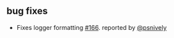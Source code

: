 ## bug fixes

- Fixes logger formatting [#166][166]. reported by [@psnively][@psnively]

  [166]: https://github.com/eed3si9n/scalaxb/issues/166
  [@psnively]: https://github.com/psnively
